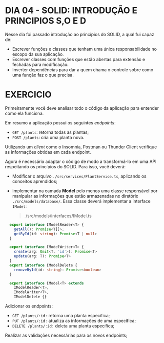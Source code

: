 # DIA 04 - SOLID: INTRODUÇÃO E PRINCIPIOS S,O E D

Nesse dia foi passado introdução ao principios do SOLID, a qual fui capaz de:

- Escrever funções e classes que tenham uma única responsabilidade no escopo da sua aplicação.
- Escrever classes com funções que estão abertas para extensão e fechadas para modificação.
- Inverter dependências para dar a quem chama o controle sobre como uma função faz o que precisa.

# EXERCICIO

<article class="c-daJEgu"><p>
Primeiramente você deve analisar todo o código da aplicação para entender como ela funciona.</p>
<p>
Em resumo a aplicação possui os seguintes <em>endpoints</em>:</p>
<ul>
  <li>
<code class="inline">GET /plants</code>: retorna todas as plantas;  </li>
  <li>
<code class="inline">POST /plants</code>: cria uma planta nova.  </li>
</ul>
<p>
Utilizando um <em>client</em> como o Insomnia, Postman ou Thunder Client verifique as informações obtidas em cada endpoint.</p>
<p>
Agora é necessário adaptar o código de modo a transformá-lo em uma API respeitando os princípios do SOLID. Para isso, você deverá:</p>
<ul>
  <li>
    <p>
Modificar o arquivo <code class="inline">./src/services/PlantService.ts</code>, aplicando os conceitos aprendidos;    </p>
  </li>
  <li>
    <p>
Implementar na camada <strong>Model</strong> pelo menos uma classe responsável por manipular as informações que estão armazenadas no diretório <code class="inline">./src/models/database/</code>. Essa classe deverá implementar a interface <code class="inline">IModel</code>:    </p>
    <blockquote>
      <p>
./src/models/interfaces/IModel.ts      </p>
    </blockquote>
    </li></ul></article>

```ts
  export interface IModelReader<T> {
    getAll(): Promise<T[]>;
    getById(id: string): Promise<T | null>
  }

  export interface IModelWriter<T> {
    create(arg: Omit<T, 'id'>): Promise<T>
    update(arg: T): Promise<T>
  }
  export interface IModelDelete {
    removeById(id: string): Promise<boolean>
  }

  export interface IModel<T> extends
    IModelReader<T>,
    IModelWriter<T>,
    IModelDelete {}
```

Adicionar os endpoints:

- `GET /plants/:id:` retorna uma planta específica;
- `PUT /plants/:id:` atualiza as informações de uma específica;
- `DELETE /plants/:id:` deleta uma planta específica;

Realizar as validações necessárias para os novos endpoints;